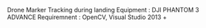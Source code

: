 Drone Marker Tracking during landing
Equipment : DJI PHANTOM 3 ADVANCE
Requiremnent : OpenCV, Visual Studio 2013 +